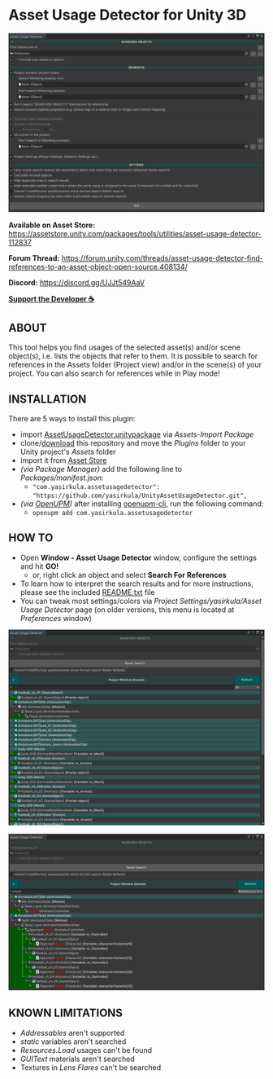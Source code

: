 # Asset Usage Detector for Unity 3D

![Settings](Images/Settings.png)

**Available on Asset Store:** https://assetstore.unity.com/packages/tools/utilities/asset-usage-detector-112837

**Forum Thread:** https://forum.unity.com/threads/asset-usage-detector-find-references-to-an-asset-object-open-source.408134/

**Discord:** https://discord.gg/UJJt549AaV

**[Support the Developer ☕](https://yasirkula.itch.io/unity3d)**

## ABOUT

This tool helps you find usages of the selected asset(s) and/or scene object(s), i.e. lists the objects that refer to them. It is possible to search for references in the Assets folder (Project view) and/or in the scene(s) of your project. You can also search for references while in Play mode!

## INSTALLATION

There are 5 ways to install this plugin:

- import [AssetUsageDetector.unitypackage](https://github.com/yasirkula/UnityAssetUsageDetector/releases) via *Assets-Import Package*
- clone/[download](https://github.com/yasirkula/UnityAssetUsageDetector/archive/master.zip) this repository and move the *Plugins* folder to your Unity project's *Assets* folder
- import it from [Asset Store](https://assetstore.unity.com/packages/tools/utilities/asset-usage-detector-112837)
- *(via Package Manager)* add the following line to *Packages/manifest.json*:
  - `"com.yasirkula.assetusagedetector": "https://github.com/yasirkula/UnityAssetUsageDetector.git",`
- *(via [OpenUPM](https://openupm.com))* after installing [openupm-cli](https://github.com/openupm/openupm-cli), run the following command:
  - `openupm add com.yasirkula.assetusagedetector`

## HOW TO

- Open **Window - Asset Usage Detector** window, configure the settings and hit **GO!**
  - or, right click an object and select **Search For References**
- To learn how to interpret the search results and for more instructions, please see the included [README.txt](Plugins/AssetUsageDetector/README.txt) file
- You can tweak most settings/colors via *Project Settings/yasirkula/Asset Usage Detector* page (on older versions, this menu is located at *Preferences* window)

![SearchResults1](Images/SearchResults1Dark.png)

![SearchResults2](Images/SearchResults2Dark.png)

## KNOWN LIMITATIONS

- *Addressables* aren't supported
- *static* variables aren't searched
- *Resources.Load* usages can't be found
- *GUIText* materials aren't searched
- Textures in *Lens Flares* can't be searched
